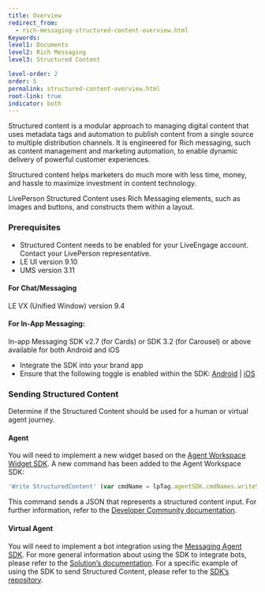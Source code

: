```yaml
---
title: Overview
redirect_from:
  - rich-messaging-structured-content-overview.html
Keywords:
level1: Documents
level2: Rich Messaging
level3: Structured Content

level-order: 2
order: 5
permalink: structured-content-overview.html
root-link: true
indicator: both
---
```


Structured content is a modular approach to managing digital content that uses metadata tags and automation to publish content from a single source to multiple distribution channels.
It is engineered for Rich messaging, such as content management and marketing automation, to enable dynamic delivery of powerful customer experiences.

Structured content helps marketers do much more with less time, money, and hassle to maximize investment in content technology.

LivePerson Structured Content uses Rich Messaging elements, such as images and buttons, and constructs them within a layout.

### Prerequisites

* Structured Content needs to be enabled for your LiveEngage account. Contact your LivePerson representative.
* LE UI version 9.10
* UMS version 3.11

#### For Chat/Messaging

LE VX (Unified Window) version 9.4

#### For In-App Messaging:

In-app Messaging SDK v2.7 (for Cards) or SDK 3.2 (for Carousel) or above available for both Android and iOS
* Integrate the SDK into your brand app
* Ensure that the following toggle is enabled within the SDK: [Android](android-attributes.html#structured-content) | [iOS](consumer-experience-ios-sdk-attributes.html#structured-content)

### Sending Structured Content

Determine if the Structured Content should be used for a human or virtual agent journey.

#### Agent
You will need to implement a new widget based on the [Agent Workspace Widget SDK](agent-workspace-sdk-overview.html).
A new command has been added to the Agent Workspace SDK:

```javascript
'Write StructuredContent' (var cmdName = lpTag.agentSDK.cmdNames.writeSC).
```

This command sends a JSON that represents a structured content input.
For further information, refer to the [Developer Community documentation](agent-workspace-sdk-methods.html#command).

#### Virtual Agent
You will need to implement a bot integration using the [Messaging Agent SDK](messaging-agent-sdk-overview.html).
For more general information about using the SDK to integrate bots, please refer to the [Solution’s documentation](products-customer-facing-bots-overview.html).
For a specific example of using the SDK to send Structured Content, please refer to the [SDK’s repository](https://github.com/LivePersonInc/node-agent-sdk#example-sending-rich-content-structured-content).
